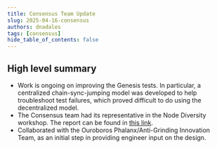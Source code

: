 ```yaml
---
title: Consensus Team Update
slug: 2025-04-16-consensus
authors: dnadales
tags: [consensus]
hide_table_of_contents: false
---
```


## High level summary

- Work is ongoing on improving the Genesis tests. In particular, a centralized chain-sync-jumping model was developed to help troubleshoot test failures, which proved difficult to do using the decentralized model.
- The Consensus team had its representative in the Node Diversity workshop. The report can be found in [this link](https://forum.cardano.org/t/node-diversity-workshop-april-2025/145248).
- Collaborated with the Ouroboros Phalanx/Anti-Grinding Innovation Team, as an initial step in providing engineer input on the design.

